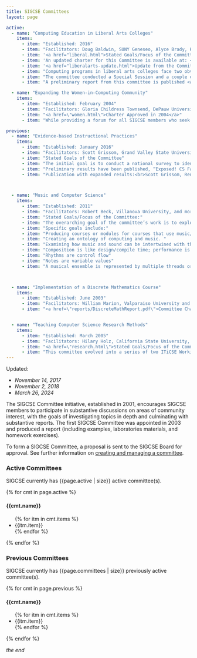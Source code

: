 ```yaml
---
title: SIGCSE Committees
layout: page

active:
  - name: "Computing Education in Liberal Arts Colleges"
    items:
      - item: "Established: 2016"
      - item: "Facilitators: Doug Baldwin, SUNY Geneseo, Alyce Brady, Kalamazoo College, Andrea Lawrence, Spelman College, Henry Walker, Grinnell College"
      - item: '<a href="liberal.html">Stated Goals/Focus of the Committee</a>'
      - item: 'An updated charter for this Committee is available at: <a href="reports/Liberal_Arts_Computing_Education_Committee_Charter_2019.pdf">here</a>.'
      - item: '<a href="liberalarts-update.html">Update from the Committee 2024-04-08</a>'
      - item: "Computing programs in liberal arts colleges face two obvious needs. First, someone needs to speak for the liberal arts computing community in larger discussions of computing education. The need is being recognized - for example, the CS2013 committee deliberately recruited members from liberal arts colleges - but no current organization can be considered truly representative of today's liberal arts computing community. Second, faculty in liberal arts computing programs need a network for sharing ideas with similarly situated colleagues.  This SIGCSE committee will investigate how widespread these two needs are, identify other needs related to liberal arts computing programs, and propose ways of addressing - for the whole community - any needs it identifies."
      - item: "The committee conducted a Special Session and a couple of BoFs at SIGCSE 2017 to report on interim results (mainly a survey of the state of computing programs at liberal arts colleges) and to solicit feedback from the community. Notes from the special session are available <a href=\"https://docs.google.com/document/d/1BIvw0w7vryA1qA-TwJ1TK_fWjDHH7H7H6LyXVPObKhc\">here</a>."
      - item: "A preliminary report from this committee is published <a href=\"reports/CommitteeReport_LiberalArts.pdf\">here</a>."

  - name: "Expanding the Women-in-Computing Community"
    items:
      - item: "Established: February 2004"
      - item: "Facilitators: Gloria Childress Townsend, DePauw University and Paula Gabbert, Furman University"
      - item: "<a href=\"women.html\">Charter Approved in 2004</a>"
      - item: "While providing a forum for all SIGCSE members who seek to broaden participation in computing, the committee also seeks to build community for annual SIGCSE Conference attendees.  The committee organizers offered a birds-of-a-feather session continuously from 2005-2017, where members of the Women-in-Computing community gather to share best practices and information about hopeful new projects.  Representatives of ACM-W, NCWIT, CRA-W/CDC, and ABI typically give project updates and hand out literature."

previous:
  - name: "Evidence-based Instructional Practices"
    items:
      - item: "Established: January 2016"
      - item: "Facilitators: Scott Grissom, Grand Valley State University and Laurie Murphy, Pacific Lutheran University"
      - item: "Stated Goals of the Committee"
      - item: "The initial goal is to conduct a national survey to identify instructional practices of CS faculty in higher education.  In particular, the survey will help identify the use of evidence-based practices.  The survey will allow us to accomplish three important objectives: 1) Provide a baseline of instructional practices used in CS higher education, 2) Compare CS instructional practices with other STEM disciplines and 3) Inform efforts to reform CS education by increasing the adoption of evidence-based instructional practices."
      - item: "Preliminary results have been published, “Exposed! CS Faculty Caught Lecturing in Public: A Survey of Instructional Practices,” Scott Grissom, Sue Fitzgerald, Renée McCauley, Laurie Murphy, March 2017 SIGCSE '17: Proceedings of the 2017 ACM SIGCSE Technical Symposium on Computer Science Education."
      - item: "Publication with expanded results:<br>Scott Grissom, Renée Mccauley, and Laurie Murphy. 2017. <i>How Student Centered is the Computer Science Classroom? A Survey of College Faculty.</i> ACM Trans. Comput. Educ. 18, 1, Article 5 (March 2018), 27 pages. <a href=\"https://doi.org/10.1145/3143200\">https://doi.org/10.1145/3143200</a>."



  - name: "Music and Computer Science"
    items:
      - item: "Established: 2011"
      - item: "Facilitators: Robert Beck, Villanova University, and more"
      - item: "Stated Goals/Focus of the Committee:"
      - item: "The overarching goal of the committee’s work is to explore the synergy between music and computer science."
      - item: "Specific goals include:"
      - item: "Producing courses or modules for courses that use music/sound as a vehicle for teaching computing concepts."
      - item: "Creating an ontology of computing and music. "
      - item: "Examining how music and sound can be intertwined with the teaching of computer science concepts and developing a mapping between concepts in music and similar concepts in computing:"
      - item: "Composition is like design/compile time; performance is like run time"
      - item: "Rhythms are control flow"
      - item: "Notes are variable values"
      - item: "A musical ensemble is represented by multiple threads or networked computers"



  - name: "Implementation of a Discrete Mathematics Course"
    items:
      - item: "Established: June 2003"
      - item: "Facilitators: William Marion, Valparaiso University and Douglas Baldwin, SUNY at Geneseo"
      - item: "<a href=\"reports/DiscreteMathReport.pdf\">Committee Charge, Report and Collected Resources</a>"


  - name: "Teaching Computer Science Research Methods"
    items:
      - item: "Established: March 2005"
      - item: "Facilitators: Hilary Holz, California State University, East Bay and Anne Applin, Ithaca College"
      - item: "<a href=\"research.html\">Stated Goals/Focus of the Committee</a>"
      - item: "This committee evolved into a series of two ITiCSE Working Groups (<a href=\"http://www.iticse06.cs.unibo.it/wg.html#wg1\">ITiCSE 2006 Working Group</a> and ITiCSE 2007 Working Group)."
---
```


<p>Updated:<ul>
<li><i>November 14, 2017</i></li>
<li><i>November 2, 2018</i></li>
<li><i>March 26, 2024</i></li>
</ul>
</p>

<p>The SIGCSE Committee initiative, established in 2001, encourages SIGCSE members to participate in substantive discussions on areas of community interest, with the goals of investigating topics in depth and culminating with substantive reports. The first SIGCSE Committee was appointed in 2003 and produced a report (including examples, laboratories materials, and homework exercises).</p>
<p>To form a SIGCSE Committee, a proposal is sent to the SIGCSE Board for approval. See further information on <a href="create.html">creating and managing a committee</a>. </p>


<h3 class="mt4 border-bottom border-top">Active Committees</h3>
<p>SIGCSE currently has {{page.active | size}} active committee(s).</p>

{% for cmt in page.active %}
<h4 class="mt4 border-bottom">{{cmt.name}}</h4>
<ul>
  {% for itm in cmt.items %}
    <li>{{itm.item}}</li>
  {% endfor %}
</ul>
{% endfor %}

<h3 class="mt4 border-bottom border-top">Previous Committees</h3>
<p>SIGCSE currently has {{page.committees | size}} previously active committee(s).</p>

{% for cmt in page.previous %}
<h4 class="mt4 border-bottom text-muted">{{cmt.name}}</h4>
<ul>
  {% for itm in cmt.items %}
    <li class="text-muted">{{itm.item}}</li>
  {% endfor %}
</ul>
{% endfor %}

<i>the end</i>